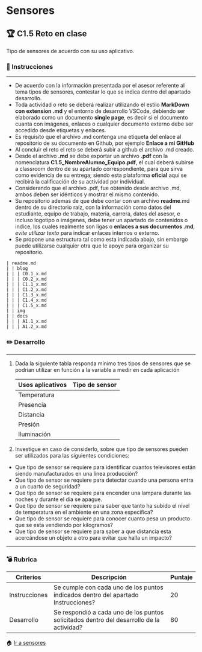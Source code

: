 # Sensores

## :trophy: C1.5 Reto en clase

Tipo de sensores de acuerdo con su uso aplicativo.

### :blue_book: Instrucciones

___

- De acuerdo con la información presentada por el asesor referente al tema tipos de 
sensores, contestar lo que se indica dentro del apartado desarrollo.
- Toda actividad o reto se deberá realizar utilizando el estilo **MarkDown con 
extension .md** y el entorno de desarrollo VSCode, debiendo ser elaborado como un 
documento **single page**, es decir si el documento cuanta con imágenes, enlaces o 
cualquier documento externo debe ser accedido desde etiquetas y enlaces.
- Es requisito que el archivo .md contenga una etiqueta del enlace al repositorio 
de su documento en Github, por ejemplo **Enlace a mi GitHub**
- Al concluir el reto el reto se deberá subir a github el archivo .md creado.
- Desde el archivo **.md** se debe exportar un archivo **.pdf** con la nomenclatura 
**C1.5_NombreAlumno_Equipo.pdf**, el cual deberá subirse a classroom dentro de su 
apartado correspondiente, para que sirva como evidencia de su entrega; siendo esta 
plataforma **oficial** aquí se recibirá la calificación de su actividad por 
individual.
- Considerando que el archivo .pdf, fue obtenido desde archivo .md, ambos deben ser 
idénticos y mostrar el mismo contenido.
- Su repositorio ademas de que debe contar con un archivo **readme**.md dentro de 
su directorio raíz, con la información como datos del estudiante, equipo de 
trabajo, materia, carrera, datos del asesor, e incluso logotipo o imágenes, debe 
tener un apartado de contenidos o indice, los cuales realmente son ligas o 
**enlaces a sus documentos .md**, _evite utilizar texto_ para indicar enlaces 
internos o externo.
- Se propone una estructura tal como esta indicada abajo, sin embargo puede 
utilizarse cualquier otra que le apoye para organizar su repositorio.  
``` 
| readme.md
| | blog
| | | C0.1_x.md
| | | C0.2_x.md
| | | C1.1_x.md
| | | C1.2_x.md
| | | C1.3_x.md
| | | C1.4_x.md
| | | C1.5_x.md
| | img
| | docs
| | | A1.1_x.md
| | | A1.2_x.md
```

### :pencil2: Desarrollo
___

1. Dada la siguiente tabla responda mínimo tres tipos de sensores que se podrían 
utilizar en función a la variable a medir en cada aplicación

    Usos aplicativos | Tipo de sensor |
    ---------|----------|
    Temperatura | |
    Presencia | |
    Distancia | |
    Presión | |
    Iluminación | |

2. Investigue en caso de considerlo, sobre que tipo de sensores pueden ser 
utilizados para las siguientes condiciones:
  - Que tipo de sensor se requiere para identificar cuantos televisores están siendo manufacturados en una linea producción?
  - Que tipo de sensor se requiere para  detectar cuando una persona entra a un 
cuarto de seguridad?
  - Que tipo de sensor se requiere para  encender una lampara durante las noches y 
durante el dia se apague.
  - Que tipo de sensor se requiere para saber que tanto ha subido el nivel de 
temperatura en el ambiente en una zona especifica?
  - Que tipo de sensor se requiere para conocer cuanto pesa un producto que se esta 
vendiendo por kilogramos?
  - Que tipo de sensor se requiere para saber a que distancia esta acercándose un 
objeto a otro para evitar que halla un impacto?

___

### :bomb: Rubrica

| Criterios     | Descripción                                                                                  | Puntaje |
| ------------- | -------------------------------------------------------------------------------------------- | ------- |
| Instrucciones | Se cumple con cada uno de los puntos indicados dentro del apartado Instrucciones?            | 20 |
| Desarrollo    | Se respondió a cada uno de los puntos solicitados dentro del desarrollo de la actividad?     | 80      |

:house: [Ir a sensores](../docs/D1.0_Sensores.md)